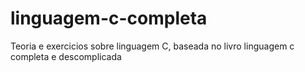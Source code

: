 # linguagem-c-completa
Teoria e exercicios sobre linguagem C, baseada no livro linguagem c completa e descomplicada
